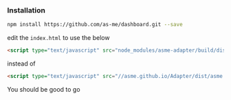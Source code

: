### Installation
```sh
npm install https://github.com/as-me/dashboard.git --save
```


edit the `index.html` to use the below 

```html
<script type="text/javascript" src="node_modules/asme-adapter/build/dist/asme.js"></script>
```

instead of

```html
<script type="text/javascript" src="//asme.github.io/Adapter/dist/asme.js"></script>
```

You should be good to go


